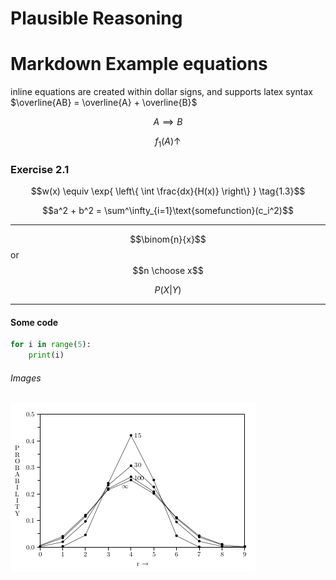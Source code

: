 # Plausible Reasoning









# Markdown Example equations

inline equations are created within dollar signs, and supports latex syntax  $\overline{AB} = \overline{A} + \overline{B}$  



$$A \implies B$$  

$$f_1(A) \uparrow$$  

### Exercise 2.1

$$w(x) \equiv \exp{ \left\{ \int \frac{dx}{H(x)} \right\} } \tag{1.3}$$ 

$$a^2 + b^2 = \sum^\infty_{i=1}\text{somefunction}(c_i^2)$$

----

$$\binom{n}{x}$$  or $$n \choose x$$  

$$P(X | Y)$$ 

----



#### Some code

```python
for i in range(5):
	print(i)
```



###### Images

![This is the caption](chapter1.assets/image-20200515011723787.png "caption / hovertext")